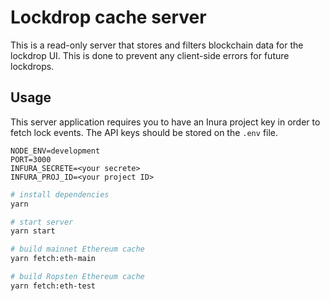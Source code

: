 # Lockdrop cache server

This is a read-only server that stores and filters blockchain data for the lockdrop UI.
This is done to prevent any client-side errors for future lockdrops.

## Usage

This server application requires you to have an Inura project key in order to fetch lock events.
The API keys should be stored on the `.env` file.

```env
NODE_ENV=development
PORT=3000
INFURA_SECRETE=<your secrete>
INFURA_PROJ_ID=<your project ID>
```

```bash
# install dependencies
yarn

# start server
yarn start

# build mainnet Ethereum cache
yarn fetch:eth-main

# build Ropsten Ethereum cache
yarn fetch:eth-test
```
